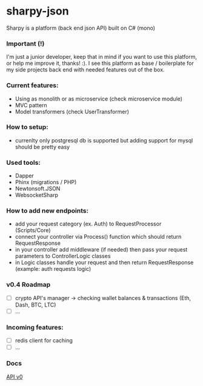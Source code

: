 # sharpy-json 
Sharpy is a platform (back end json API) built on C# (mono) 
 
### Important (!) 
 
I'm just a junior developer, keep that in mind if you want to use this platform, or help me improve it, thanks! :). I see this platform as base / boilerplate for my side projects back end with needed features out of the box. 

### Current features:
* Using as monolith or as microservice (check microservice module)
* MVC pattern
* Model transformers (check UserTransformer)

### How to setup:
* currenlty only postgresql db is supported but adding support for mysql should be pretty easy

### Used tools:
* Dapper
* Phinx (migrations / PHP)
* Newtonsoft.JSON
* WebsocketSharp

### How to add new endpoints:
+ add your request category (ex. Auth) to RequestProcessor (Scripts/Core)
+ connect your controller via Process() function which should return RequestResponse
+ in your controller add middleware (if needed) then pass your request parameters to ControllerLogic classes
+ in Logic classes handle your request and then return RequestResponse (example: auth requests logic)

### v0.4 Roadmap
- [ ] crypto API's manager -> checking wallet balances & transactions (Eth, Dash, BTC, LTC)
- [ ] ...

### Incoming features:
- [ ] redis client for caching
- [ ] ...

### Docs
[API v0](https://htmlpreview.github.io/?https://github.com/mxss/sharpy-json/blob/master/docs/api_v0.html)
